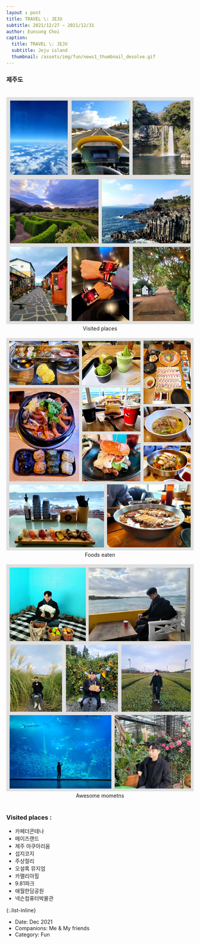 ```yaml
--- 
layout : post
title: TRAVEL \: JEJU
subtitle: 2021/12/27 ~ 2021/12/31
author: Eunsung Choi
caption:
  title: TRAVEL \: JEJU
  subtitle: Jeju island
  thumbnail: /assets/img/fun/news1_thumbnail_desolve.gif
---
```


### **제주도** <br> <br>
<img data-action="zoom" class="img-fluid d-block mx-auto" src= "/assets/img/fun/news1_1.jpg" alt='absolute' >
<center> Visited places </center>
<br>



<img data-action="zoom" class="img-fluid d-block mx-auto" src="/assets/img/fun/news1_2.jpg" alt='absolute'>
<center> Foods eaten </center>
<br>


<img data-action="zoom" class="img-fluid d-block mx-auto" src="/assets/img/fun/news1_3.jpg" alt='absolute'>
<center> Awesome mometns </center>
<br>


### **Visited places** : 
- 카페더콘테나 
- 메이즈랜드 
- 제주 아쿠아리움 
- 섭지코지 
- 주상절리 
- 오설록 뮤지엄 
- 카멜리아힐 
- 9.81파크 
- 애월한담공원 
- 넥슨컴퓨터박물관 


{:.list-inline}
- Date: Dec 2021
- Companions: Me & My friends
- Category: Fun

